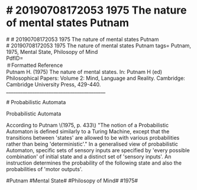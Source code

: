 # \# 20190708172053 1975 The nature of mental states Putnam

\# \# 20190708172053 1975 The nature of mental states Putnam\
\# 20190708172053 1975 The nature of mental states Putnam tags= Putnam, 1975, Mental State, Philosopy of Mind\
PdfID=\
＃Formatted Reference\
Putnam H. (1975) The nature of mental states. In: Putnam H (ed) Philosophical Papers: Volume 2: Mind, Language and Reality. Cambridge: Cambridge University Press, 429-440.\
\_\_\_\_\_\_\_\_\_\_\_\_\_\_\_\_\_\_\_\_\_\_\_\_\_\_\_\_\_\_\_\_\_\_\_\_\_\_\_\_\_\_

\# Probabilistic Automata

Probabilistic Automata

According to Putnam \\(1975, p. 433\\) "The notion of a Probabilistic Automaton is defined similarly to a Turing Machine, except that the transitions between \'states\' are allowed to be with various probabilities rather than being \'deterministic'." In a generalised view of probabilistic Automaton, specific sets of sensory inputs are specified by 'every possible combination' of initial state and a distinct set of 'sensory inputs'. An instruction determines the probability of the following state and also the probabilities of 'motor outputs'.

\#Putnam \#Mental State\# \#Philosopy of Mind\# \#1975\#
